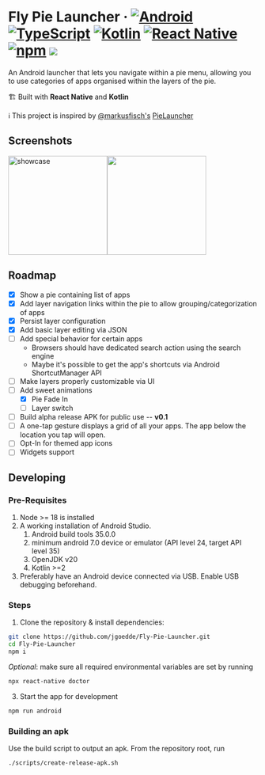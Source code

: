 Fly Pie Launcher
&middot;
[![Android](https://img.shields.io/badge/Android-3DDC84?logo=android&logoColor=white)](#)
[![TypeScript](https://img.shields.io/badge/TypeScript-3178C6?logo=typescript&logoColor=fff)](#)
[![Kotlin](https://img.shields.io/badge/Kotlin-%237F52FF.svg?logo=kotlin&logoColor=white)](#)
[![React Native](https://img.shields.io/badge/React_Native-%2320232a.svg?logo=react&logoColor=%2361DAFB)](#)
[![npm](https://img.shields.io/badge/npm-CB3837?logo=npm&logoColor=fff)](#)
<a href="https://github.com/prettier/prettier"><img src="https://img.shields.io/badge/styled_with-prettier-ff69b4.svg"></a>
=====

An Android launcher that lets you navigate within a pie menu, allowing you to use categories of apps organised within the layers of the pie.

🏗️ Built with **React Native** and **Kotlin**

ℹ️ This project is inspired by [@markusfisch's](https://github.com/markusfisch) [PieLauncher](https://github.com/markusfisch/PieLauncher)

## Screenshots

<div style="display: flex">
<img src="https://github.com/user-attachments/assets/50f0259e-8498-4a04-ab41-3f9ecf9a72eb" width="200" alt="showcase" />

<img src="https://github.com/user-attachments/assets/0a6cb2bc-ad14-4c7d-a3c1-b30749f6eaf7" width="200" />
</div>

## Roadmap

- [x] Show a pie containing list of apps
- [x] Add layer navigation links within the pie to allow grouping/categorization of apps
- [x] Persist layer configuration
- [x] Add basic layer editing via JSON
- [ ] Add special behavior for certain apps
  - Browsers should have dedicated search action using the search engine
  - Maybe it's possible to get the app's shortcuts via Android ShortcutManager API
- [ ] Make layers properly customizable via UI
- [ ] Add sweet animations
  - [x] Pie Fade In
  - [ ] Layer switch
- [ ] Build alpha release APK for public use -- **v0.1**
- [ ] A one-tap gesture displays a grid of all your apps. The app below the location you tap will open.
- [ ] Opt-In for themed app icons
- [ ] Widgets support

## Developing

### Pre-Requisites

1. Node >= 18 is installed
2. A working installation of Android Studio.
	1. Android build tools 35.0.0
	2. minimum android 7.0 device or emulator (API level 24, target API level 35)
	3. OpenJDK v20
	4. Kotlin >=2
3. Preferably have an Android device connected via USB. Enable USB debugging beforehand.

### Steps

1. Clone the repository & install dependencies:

```sh
git clone https://github.com/jgoedde/Fly-Pie-Launcher.git
cd Fly-Pie-Launcher
npm i
```

*Optional*: make sure all required environmental variables are set by running

```sh
npx react-native doctor
```

3. Start the app for development

```sh
npm run android
```

### Building an apk

Use the build script to output an apk. From the repository root, run

```sh
./scripts/create-release-apk.sh
```
